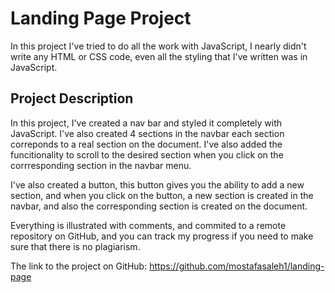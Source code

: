 # Landing Page Project

In this project I've tried to do all the work with JavaScript, I nearly didn't write any HTML or CSS code,
even all the styling that I've written was in JavaScript.

## Project Description

In this project, I've created a nav bar and styled it completely with JavaScript. I've also created 4 sections in the navbar each section correponds to a real section on the document. I've also added the funcitionality to scroll to the desired section  when you click on the corrresponding section in the navbar menu.

I've also created a button, this button gives you the ability to add a new section, and when you click on the button, a new section is created in the navbar, and also the corresponding section is created on the document.

Everything is illustrated with comments, and commited to a remote repository on GitHub, and you can track my progress if you need to make sure that there is no plagiarism.

The link to the project on GitHub: https://github.com/mostafasaleh1/landing-page
